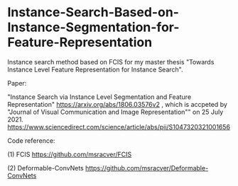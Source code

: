 # Instance-Search-Based-on-Instance-Segmentation-for-Feature-Representation
Instance search method based on FCIS for my master thesis "Towards Instance Level Feature Representation for Instance Search".

Paper:

"Instance Search via Instance Level Segmentation and Feature Representation" https://arxiv.org/abs/1806.03576v2 , which is accpeted by "Journal of Visual Communication and Image Representation"" on 25 July 2021. https://www.sciencedirect.com/science/article/abs/pii/S1047320321001656


Code reference:

(1) FCIS https://github.com/msracver/FCIS

(2) Deformable-ConvNets https://github.com/msracver/Deformable-ConvNets
